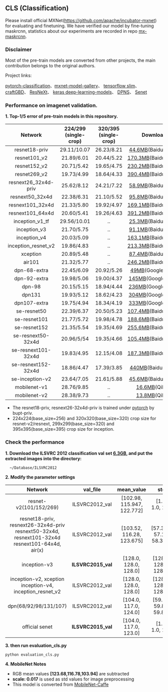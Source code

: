 ## CLS (Classification)

Please install official MXNet(https://github.com/apache/incubator-mxnet) for evaluating and finetuning. We have verified our model by fine-tuning maskrcnn, statistics about our experiments are recorded in repo [mx-maskrcnn](https://github.com/LeonJWH/mx-maskrcnn).

### Disclaimer

Most of the pre-train models are converted from other projects, the main contribution belongs to the original authors.

Project links:

[pytorch-classification](https://github.com/soeaver/pytorch-classification)、[mxnet-model-gallery](https://github.com/dmlc/mxnet-model-gallery)、 [tensorflow slim](https://github.com/tensorflow/models/tree/master/slim)、 [craftGBD](https://github.com/craftGBD/craftGBD)、 [ResNeXt](https://github.com/facebookresearch/ResNeXt)、 [keras deep-learning-models](https://github.com/fchollet/deep-learning-models)、 [DPNS](https://github.com/cypw/DPNs)、 [Senet](https://github.com/hujie-frank/SENet)

### Performance on imagenet validation.
**1. Top-1/5 error of pre-train models in this repository.**

 Network|224/299<br/>(single-crop)|320/395<br/>(single-crop)| Download
 :---:|:---:|:---:|:---:
 resnet18-priv       | 29.11/10.07 | 26.23/8.21 | [44.6MB](https://pan.baidu.com/s/1i7cRTXV)(BaiduCloud)
 resnet101_v2        | 21.89/6.01  | 20.44/5.22 | [170.3MB](https://pan.baidu.com/s/1i6wU0lv)(BaiduCloud)
 resnet152_v2        | 20.71/5.42  | 19.65/4.75 | [230.2MB](https://pan.baidu.com/s/1c3KLlIS)(BaiduCloud)
 resnet269_v2        | 19.73/4.99  | 18.64/4.33 | [390.4MB](https://pan.baidu.com/s/1brllCPT)(BaiduCloud)
 resnext26_32x4d-priv| 25.62/8.12  | 24.21/7.22 | [58.9MB](https://pan.baidu.com/s/1bqWs7Sj)(BaiduCloud)
 resnext50_32x4d     | 22.38/6.31  | 21.10/5.52 | [95.8MB](https://pan.baidu.com/s/1pMO26in)(BaiduCloud)
 resnext101_32x4d    | 21.33/5.80  | 19.92/4.97 | [169.1MB](https://pan.baidu.com/s/1hsTkrYW)(BaiduCloud)
 resnext101_64x4d    | 20.60/5.41  | 19.26/4.63 | [391.2MB](https://pan.baidu.com/s/1eTn7hqq)(BaiduCloud)
 inception_v1_tf     | 29.56/10.01 |     ..     | [25.3MB](https://pan.baidu.com/s/1nwPS5L3)(BaiduCloud)
 inception_v3        | 21.70/5.75  |     ..     | [91.1MB](https://pan.baidu.com/s/1jKcjTSM)(BaiduCloud)
 inception_v4        | 20.03/5.09  |     ..     | [163.1MB](https://pan.baidu.com/s/1snp2NG5)(BaiduCloud)
 inception_resnet_v2 | 19.86/4.83  |     ..     | [213.3MB](https://pan.baidu.com/s/1ei5PxG)(BaiduCloud)
 xception            | 20.89/5.48  |     ..     | [87.4MB](https://pan.baidu.com/s/1dG5QdLR)(BaiduCloud)
 air101              | 21.32/5.77  |     ..     | [246.2MB](https://pan.baidu.com/s/1o94RK6Y)(BaiduCloud)
 dpn-68-extra        | 22.45/6.09  | 20.92/5.26 | [49MB](https://goo.gl/GZetYA)(GoogleDrive)
 dpn-92-extra        | 19.98/5.06  | 19.00/4.37 | [145MB](https://goo.gl/1sbov7)(GoogleDrive)
 dpn-98              | 20.15/5.15  | 18.94/4.44 | [236MB](https://goo.gl/kjVsLG)(GoogleDrive)
 dpn131              | 19.93/5.12  | 18.62/4.23 | [304MB](https://goo.gl/VECv1H)(GoogleDrive)
 dpn107-extra        | 19.75/4.94  | 18.34/4.19 | [333MB](https://goo.gl/YtokAb)(GoogleDrive)
 se-resnet50         | 22.39/6.37  | 20.50/5.23 | [107.4MB](https://pan.baidu.com/s/1c39VQJQ)(BaiduCloud)
 se-resnet101        | 21.77/5.72  | 19.98/4.78 | [188.6MB](https://pan.baidu.com/s/1jJfr2Qy)(BaiduCloud)
 se-resnet152        | 21.35/5.54  | 19.35/4.69 | [255.6MB](https://pan.baidu.com/s/1ggT28cb)(BaiduCloud)
 se-resnext50-32x4d  | 20.96/5/54  | 19.35/4.66 | [105.4MB](https://pan.baidu.com/s/1qZ6P9DE)(BaiduCloud)
 se-resnext101-32x4d | 19.83/4.95  | 12.15/4.08 | [187.3MB](https://pan.baidu.com/s/1dGcJPdR)(BaiduCloud)
 se-resnext152-32x4d | 18.86/4.47  | 17.39/3.85 | [440MB](https://pan.baidu.com/s/1kWJQXZD)(BaiduCloud)
 se-inception-v2     | 23.64/7.05  | 21.61/5.88 | [45.6MB](https://pan.baidu.com/s/1htqkSh2)(BaiduCloud)
 mobilenet-v1        | 28.76/9.85  |     ..     | [16.6MB](http://ozgadcbei.bkt.clouddn.com/mobilenet-v1.params)(QiNiu)
 mobilenet-v2        | 28.38/9.73  |     ..     | [13.8MB](http://ozgadcbei.bkt.clouddn.com/mobilenet-v2.params)(QiNiu)


 - The resnet18-priv, resnext26-32x4d-priv is trained under [pytorch](https://github.com/soeaver/pytorch-classification) by bupt-priv.
 - 224x224(base_size=256) and 320x320(base_size=320) crop size for resnet-v2/resnext, 299x299(base_size=320) and 395x395(base_size=395) crop size for inception.

### Check the performance
**1. Download the ILSVRC 2012 classification val set [6.3GB](http://www.image-net.org/challenges/LSVRC/2012/nnoupb/ILSVRC2012_img_val.tar), and put the extracted images into the directory:**

      ~/Database/ILSVRC2012

**2. Modify the parameter settings**

 Network|val_file|mean_value|std
 :---:|:---:|:---:|:---:
 resnet-v2(101/152/269)| ILSVRC2012_val | [102.98, 115.947, 122.772] | [1.0, 1.0, 1.0]
 resnet18-priv, resnext26-32x4d-priv<br/>resnext50-32x4d, resnext101-32x4d<br/>resnext101-64x4d, air(x) | ILSVRC2012_val | [103.52, 116.28, 123.675] | [57.375, 57.12, 58.395]
 inception-v3 | **ILSVRC2015_val** | [128.0, 128.0, 128.0] | [128.0, 128.0, 128.0]
 inception-v2, xception<br/>inception-v4, inception_resnet_v2 | ILSVRC2012_val | [128.0, 128.0, 128.0] | [128.0, 128.0, 128.0]
 dpn(68/92/98/131/107)	| ILSVRC2012_val | [104.0, 117.0, 124.0]	| [59.88, 59.88, 59.88]
 official senet	| **ILSVRC2015_val** | [104.0, 117.0, 123.0] | [1.0, 1.0, 1.0]

**3. then run evaluation_cls.py**

    python evaluation_cls.py

**4. MobileNet Notes**
- RGB mean values **[123.68,116.78,103.94]** are subtracted
- **scale: 0.017** is used as std values for image preprocessing
- This model is converted from [MobileNet-Caffe](https://github.com/shicai/MobileNet-Caffe)
